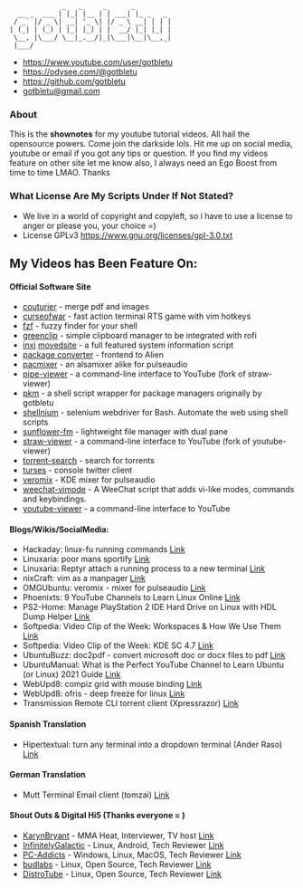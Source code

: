                  _   _     _      _         
      __ _  ___ | |_| |__ | | ___| |_ _   _ 
     / _` |/ _ \| __| '_ \| |/ _ \ __| | | |
    | (_| | (_) | |_| |_) | |  __/ |_| |_| |
     \__, |\___/ \__|_.__/|_|\___|\__|\__,_|
     |___/                                  

- https://www.youtube.com/user/gotbletu
- https://odysee.com/@gotbletu
- https://github.com/gotbletu
- gotbletu@gmail.com



### About
This is the **shownotes** for my youtube tutorial videos. All hail the opensource powers. Come join the darkside lols.
Hit me up on social media, youtube or email if you got any tips or question.
If you find my videos feature on other site let me know also, I always need an Ego Boost from time to time LMAO. Thanks

### What License Are My Scripts Under If Not Stated?
- We live in a world of copyright and copyleft, so i have to use a license to anger or please you, your choice =)
- License GPLv3 https://www.gnu.org/licenses/gpl-3.0.txt

## My Videos has Been Feature On:

#### Official Software Site

- [couturier](https://sites.google.com/site/couturierapp/) - merge pdf and images
- [curseofwar](https://github.com/a-nikolaev/curseofwar/wiki) - fast action terminal RTS game with vim hotkeys
- [fzf](https://github.com/junegunn/fzf/wiki) - fuzzy finder for your shell
- [greenclip](https://github.com/erebe/greenclip) - simple clipboard manager to be integrated with rofi
- [inxi](https://code.google.com/p/inxi/) [movedsite](https://smxi.org/docs/inxi-about.htm) - a full featured system information script
- [package converter](https://code.google.com/p/foxoman/wiki/PackageConverter) - frontend to Alien
- [pacmixer](https://github.com/KenjiTakahashi/pacmixer) - an alsamixer alike for pulseaudio
- [pipe-viewer](https://github.com/trizen/pipe-viewer) - a command-line interface to YouTube (fork of straw-viewer)
- [pkm](https://github.com/silvernode/pkm) - a shell script wrapper for package managers originally by gotbletu
- [shellnium](https://github.com/Rasukarusan/shellnium) - selenium webdriver for Bash. Automate the web using shell scripts
- [sunflower-fm](https://code.google.com/p/sunflower-fm/) - lightweight file manager with dual pane
- [straw-viewer](https://github.com/trizen/straw-viewer) - a command-line interface to YouTube (fork of youtube-viewer) 
- [torrent-search](http://torrent-search.sourceforge.net) - search for torrents
- [turses](https://pypi.python.org/pypi/turses) - console twitter client
- [veromix](http://kde-look.org/content/show.php?content=116676) - KDE mixer for pulseaudio
- [weechat-vimode](https://github.com/GermainZ/weechat-vimode) - A WeeChat script that adds vi-like modes, commands and keybindings.
- [youtube-viewer](https://github.com/trizen/youtube-viewer) - a command-line interface to YouTube

#### Blogs/Wikis/SocialMedia:

- Hackaday: linux-fu running commands [Link](https://hackaday.com/2017/07/07/linux-fu-running-commands/)
- Linuxaria: poor mans sportify [Link](http://linuxaria.com/pills/linux-terminal-poor-mans-spotify?lang=en)
- Linuxaria: Reptyr attach a running process to a new terminal [Link](https://linuxaria.com/pills/linux-terminal-reptyr-attach-a-running-process-to-a-new-terminal)
- nixCraft: vim as a manpager [Link](https://twitter.com/nixcraft/status/973221210589925385)
- OMGUbuntu: veromix - mixer for pulseaudio [Link](http://www.omgubuntu.co.uk/2012/02/how-to-increase-volume-over-100-in-kde/)
- Phoenixts: 9 YouTube Channels to Learn Linux Online [Link](http://phoenixts.com/blog/9-youtube-channels-to-learn-linux-online/)
- PS2-Home: Manage PlayStation 2 IDE Hard Drive on Linux with HDL Dump Helper [Link](https://www.ps2-home.com/forum/viewtopic.php?f=52&t=7240)
- Softpedia: Video Clip of the Week: Workspaces & How We Use Them [Link](http://news.softpedia.com/news/Softpedia-Linux-Weekly-Issue-95-141165.shtml)
- Softpedia: Video Clip of the Week: KDE SC 4.7 [Link](http://news.softpedia.com/news/Softpedia-Linux-Weekly-Issue-164-221159.shtml)
- UbuntuBuzz: doc2pdf - convert microsoft doc or docx files to pdf [Link](http://www.ubuntubuzz.com/2012/12/cli-convert-microsoft-word-document-to.html)
- UbuntuManual: What is the Perfect YouTube Channel to Learn Ubuntu (or Linux) 2021 Guide [Link](https://ubuntumanual.org/youtube-channel-to-learn-ubuntu-or-linux/)
- WebUpd8: compiz grid with mouse binding [Link](http://www.webupd8.org/2011/01/set-up-hot-corners-for-compiz-grid.html)
- WebUpd8: ofris - deep freeze for linux [Link](http://www.webupd8.org/2010/08/ofris-deep-freeze-like-application-for.html)
- Transmission Remote CLI torrent client (Xpressrazor) [Link](https://xpressrazor.wordpress.com/2014/04/30/using-transmission-remote-as-your-default-bittorrent-client/)

#### Spanish Translation
- Hipertextual: turn any terminal into a dropdown terminal (Ander Raso) [Link](http://hipertextual.com/2015/02/terminal-dropdown)

#### German Translation
- Mutt Terminal Email client (tomzai) [Link](http://tomzai.ch/mutt-mail-client-step-by-step/)

#### Shout Outs & Digital Hi5 (Thanks everyone = )

- [KarynBryant](https://www.youtube.com/user/KarynBryant) - MMA Heat, Interviewer, TV host [Link](https://www.youtube.com/watch?v=Y8aJC_92tRU#t=3m27s)
- [InfinitelyGalactic](https://www.youtube.com/user/InfinitelyGalactic) - Linux, Android, Tech Reviewer [Link](https://www.youtube.com/watch?v=2Dg7eQK_pn0#t=5m5s)
- [PC-Addicts](https://www.youtube.com/user/PCAddictsLive) - Windows, Linux, MacOS, Tech Reviewer [Link](https://www.youtube.com/watch?v=ewZnY-pBAdg)
- [budlabs](https://www.youtube.com/c/dubbeltumme) - Linux, Open Source, Tech Reviewer [Link](https://www.youtube.com/watch?v=dKaqY5kENPQ#t=13m31s)
- [DistroTube](https://www.youtube.com/c/DistroTube) - Linux, Open Source, Tech Reviewer [Link](https://www.youtube.com/watch?v=u_SIXD9SQCk#t=8m22s)
